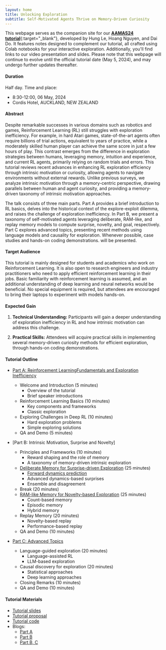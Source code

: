 ```yaml
---
layout: home  
title: Unlocking Exploration 
subtitle: Self-Motivated Agents Thrive on Memory-Driven Curiosity  
---
```



This webpage serves as the companion site for our [**AAMAS24 tutorial**](https://www.aamas2024-conference.auckland.ac.nz/accepted/tutorials/){:target="_blank"}, developed by Hung Le, Hoang Nguyen, and Dai Do. It features notes designed to complement our tutorial, all crafted using Colab notebooks for your interactive exploration. Additionally, you'll find links to our video presentation and slides. Please note that this webpage will continue to evolve until the official tutorial date (May 5, 2024), and may undergo further updates thereafter.

#### Duration

Half day. Time and place: 
- 8:30-12:00, 06 May, 2024
-  Cordis Hotel, AUCKLAND, NEW ZEALAND 

#### Abstract

Despite remarkable successes in various domains such as robotics and games, Reinforcement Learning (RL) still struggles with exploration inefficiency.  For example, in hard Atari games, state-of-the-art agents often require billions of trial actions, equivalent to years of practice, while a moderately skilled human player can achieve the same score in just a few hours of play. This contrast emerges from the difference in exploration strategies between humans, leveraging memory, intuition and experience, and current RL agents, primarily relying on random trials and errors. This tutorial reviews recent advances in enhancing RL exploration efficiency through intrinsic motivation or curiosity, allowing agents to navigate environments without external rewards. Unlike previous surveys, we analyze intrinsic motivation through a memory-centric perspective, drawing parallels between human and agent curiosity, and providing a memory-driven taxonomy of intrinsic motivation approaches.

The talk consists of three main parts. Part A provides a brief introduction to RL basics, delves into the historical context of the explore-exploit dilemma, and raises the challenge of exploration inefficiency. In Part B, we present a taxonomy of self-motivated agents leveraging deliberate, RAM-like, and replay memory models to compute surprise, novelty, and goal, respectively. Part C explores advanced topics, presenting recent methods using language models and causality for exploration. Whenever possible, case studies and hands-on coding demonstrations.
will be presented.

#### Target Audience

This tutorial is mainly designed for students and academics who work on Reinforcement Learning. It is also open to research engineers and industry practitioners who need to apply efficient reinforcement learning in their jobs. Basic familiarity with reinforcement learning is assumed, and an additional understanding of deep learning and neural networks would be beneficial. No special equipment is required, but attendees are encouraged to bring their laptops to experiment with models hands-on.

#### Expected Gain

1. **Technical Understanding:** Participants will gain a deeper understanding of exploration inefficiency in RL and how intrinsic motivation can address this challenge.

2. **Practical Skills:** Attendees will acquire practical skills in implementing several memory-driven curiosity methods for efficient exploration, through hands-on coding demonstrations.

#### Tutorial Outline

- [Part A: Reinforcement LearningFundamentals and Exploration Inefficiency](./parta.md)
  + Welcome and Introduction (5 minutes)
     * Overview of the tutorial
     * Brief speaker introductions
  + Reinforcement Learning Basics (10 minutes)
     * Key components and frameworks
     * Classic exploration 
  + Exploring Challenges in Deep RL (10 minutes)
     * Hard exploration problems
     * Simple exploring solutions 
  + QA and Demo (5 minutes)
  
- [Part B: Intrinsic Motivation, Surprise and Novelty]
  + Principles and Frameworks (10 minutes)
     * Reward shaping and the role of memory
     * A taxonomy of memory-driven intrinsic exploration
  + [Deliberate Memory for Surprise-driven Exploration](./partb_surprise_classic.md) (25 minutes)
     * [Forward dynamics prediction](./partb_surprise_atari.md) 
	 * Advanced dynamics-based surprises
     * Ensemble and disagreement
  + Break (20 minutes)
  + [RAM-like Memory for Novelty-based Exploration](./partb_novelty.md) (25 minutes)
     * Count-based memory 
     * Episodic memory 
	 * Hybrid memory 
  + Replay Memory (20 minutes)
     * Novelty-based replay
     * Performance-based replay 
  + QA and Demo (10 minutes)
  
- [Part C: Advanced Topics](./partc.md)
  + Language-guided exploration (20 minutes)
     * Language-assisted RL 
	 * LLM-based exploration
  + Causal discovery for exploration (20 minutes)
     * Statistical approaches 
	 * Deep learning approaches
  + Closing Remarks (10 minutes)
  + QA and Demo (10 minutes)

#### Tutorial Materials

- [Tutorial slides](https://www.slideshare.net/slideshow/unlocking-exploration-self-motivated-agents-thrive-on-memory-driven-curiosity/268070526)  
- [Tutorial proposal](./main.pdf)
- [Tutorial code](https://github.com/manhitv/hallucinations-in-llms-tutorial/tree/main/resources/code)
- Blogs:
  + [Part A](https://hungleai.substack.com/p/curious-agents-saga-part-1)
  + [Part B](https://hungleai.substack.com/p/curious-agents-saga-part-2)
  + [Part B, C](https://hungleai.substack.com/p/curious-agents-saga-part-3) 
